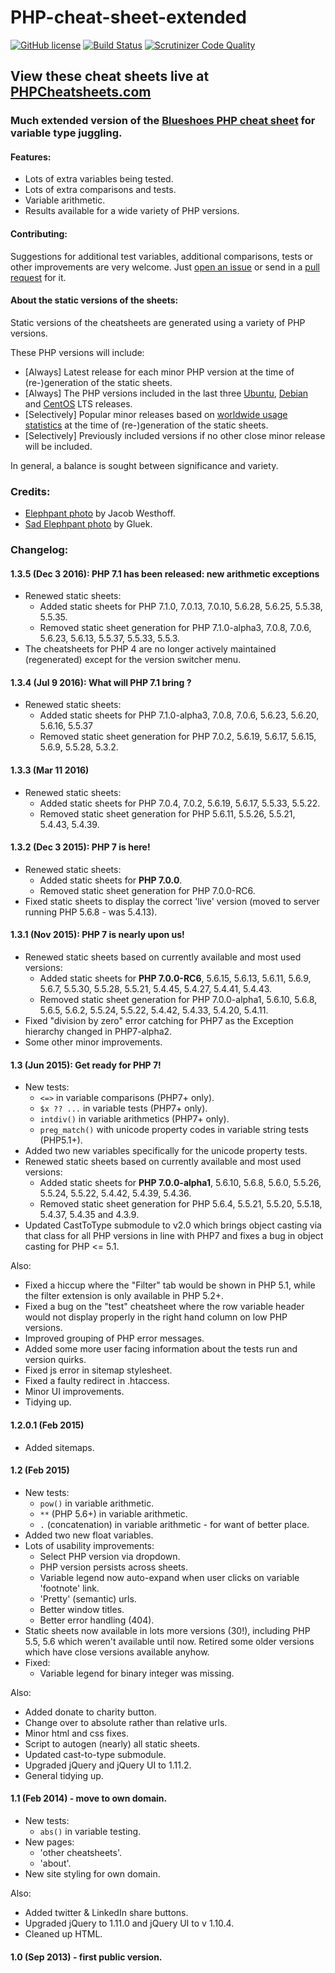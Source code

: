 PHP-cheat-sheet-extended
========================
[![GitHub license](https://img.shields.io/badge/license-GPLv3-blue.svg)](https://raw.githubusercontent.com/jrfnl/PHP-cheat-sheet-extended/master/LICENSE.md)
[![Build Status](https://travis-ci.org/jrfnl/PHP-cheat-sheet-extended.svg?branch=master)](https://travis-ci.org/jrfnl/PHP-cheat-sheet-extended)
[![Scrutinizer Code Quality](https://scrutinizer-ci.com/g/jrfnl/PHP-cheat-sheet-extended/badges/quality-score.png?b=master)](https://scrutinizer-ci.com/g/jrfnl/PHP-cheat-sheet-extended/?branch=master)


## View these cheat sheets live at [PHPCheatsheets.com](http://phpcheatsheets.com/)


### Much extended version of the [Blueshoes PHP cheat sheet](http://www.blueshoes.org/en/developer/php_cheat_sheet/) for variable type juggling.


#### Features:
* Lots of extra variables being tested.
* Lots of extra comparisons and tests.
* Variable arithmetic.
* Results available for a wide variety of PHP versions.


#### Contributing:
Suggestions for additional test variables, additional comparisons, tests or other improvements are very welcome. Just [open an issue](https://github.com/jrfnl/PHP-cheat-sheet-extended/issues) or send in a [pull request](https://github.com/jrfnl/PHP-cheat-sheet-extended/pulls) for it.


#### About the static versions of the sheets:

Static versions of the cheatsheets are generated using a variety of PHP versions.

These PHP versions will include:
* [Always] Latest release for each minor PHP version at the time of (re-)generation of the static sheets.
* [Always] The PHP versions included in the last three [Ubuntu](http://distrowatch.com/table.php?distribution=Ubuntu), [Debian](http://distrowatch.com/table.php?distribution=debian) and [CentOS](http://distrowatch.com/table.php?distribution=centos) LTS releases.
* [Selectively] Popular minor releases based on [worldwide usage statistics](http://w3techs.com/technologies/details/pl-php/all/all) at the time of (re-)generation of the static sheets.
* [Selectively] Previously included versions if no other close minor release will be included.

In general, a balance is sought between significance and variety.


### Credits:
* [Elephpant photo](http://www.flickr.com/photos/jakobwesthoff/3231273333/) by Jacob Westhoff.
* [Sad Elephpant photo](http://www.flickr.com/photos/gluek/100179589/) by Gluek.


### Changelog:

#### 1.3.5 (Dec 3 2016): PHP 7.1 has been released: new arithmetic exceptions
* Renewed static sheets:
	- Added static sheets for PHP 7.1.0, 7.0.13, 7.0.10, 5.6.28, 5.6.25, 5.5.38, 5.5.35.
	- Removed static sheet generation for PHP 7.1.0-alpha3, 7.0.8, 7.0.6, 5.6.23, 5.6.13, 5.5.37, 5.5.33, 5.5.3.
* The cheatsheets for PHP 4 are no longer actively maintained (regenerated) except for the version switcher menu.

#### 1.3.4 (Jul 9 2016): What will PHP 7.1 bring ?
* Renewed static sheets:
	- Added static sheets for PHP 7.1.0-alpha3, 7.0.8, 7.0.6, 5.6.23, 5.6.20, 5.6.16, 5.5.37
	- Removed static sheet generation for PHP 7.0.2, 5.6.19, 5.6.17, 5.6.15, 5.6.9, 5.5.28, 5.3.2.

#### 1.3.3 (Mar 11 2016)
* Renewed static sheets:
	- Added static sheets for PHP 7.0.4, 7.0.2, 5.6.19, 5.6.17, 5.5.33, 5.5.22.
	- Removed static sheet generation for PHP 5.6.11, 5.5.26, 5.5.21, 5.4.43, 5.4.39.

#### 1.3.2 (Dec 3 2015): PHP 7 is here!
* Renewed static sheets:
	- Added static sheets for **PHP 7.0.0**.
	- Removed static sheet generation for PHP 7.0.0-RC6.
* Fixed static sheets to display the correct 'live' version (moved to server running PHP 5.6.8 - was 5.4.13).


#### 1.3.1 (Nov 2015): PHP 7 is nearly upon us!
* Renewed static sheets based on currently available and most used versions:
	- Added static sheets for **PHP 7.0.0-RC6**, 5.6.15, 5.6.13, 5.6.11, 5.6.9, 5.6.7, 5.5.30, 5.5.28, 5.5.21, 5.4.45, 5.4.27, 5.4.41, 5.4.43.
	- Removed static sheet generation for PHP 7.0.0-alpha1, 5.6.10, 5.6.8, 5.6.5, 5.6.2, 5.5.24, 5.5.22, 5.4.42, 5.4.33, 5.4.20, 5.4.11.
* Fixed "division by zero" error catching for PHP7 as the Exception hierarchy changed in PHP7-alpha2.
* Some other minor improvements.


#### 1.3 (Jun 2015): Get ready for PHP 7!
* New tests:
	- `<=>` in variable comparisons (PHP7+ only).
	- `$x ?? ...` in variable tests (PHP7+ only).
	- `intdiv()` in variable arithmetics (PHP7+ only).
	- `preg_match()` with unicode property codes in variable string tests (PHP5.1+).
* Added two new variables specifically for the unicode property tests.
* Renewed static sheets based on currently available and most used versions:
	- Added static sheets for **PHP 7.0.0-alpha1**, 5.6.10, 5.6.8, 5.6.0, 5.5.26, 5.5.24, 5.5.22, 5.4.42, 5.4.39, 5.4.36.
	- Removed static sheet generation for PHP 5.6.4, 5.5.21, 5.5.20, 5.5.18, 5.4.37, 5.4.35 and 4.3.9.
* Updated CastToType submodule to v2.0 which brings object casting via that class for all PHP versions in line with PHP7 and fixes a bug in object casting for PHP <= 5.1.

Also:
* Fixed a hiccup where the "Filter" tab would be shown in PHP 5.1, while the filter extension is only available in PHP 5.2+.
* Fixed a bug on the "test" cheatsheet where the row variable header would not display properly in the right hand column on low PHP versions.
* Improved grouping of PHP error messages.
* Added some more user facing information about the tests run and version quirks.
* Fixed js error in sitemap stylesheet.
* Fixed a faulty redirect in .htaccess.
* Minor UI improvements.
* Tidying up.


#### 1.2.0.1 (Feb 2015)
* Added sitemaps.


#### 1.2 (Feb 2015)
* New tests:
	- `pow()` in variable arithmetic.
	- `**` (PHP 5.6+) in variable arithmetic.
	- `.` (concatenation) in variable arithmetic - for want of better place.
* Added two new float variables.
* Lots of usability improvements:
	- Select PHP version via dropdown.
	- PHP version persists across sheets.
	- Variable legend now auto-expand when user clicks on variable 'footnote' link.
	- 'Pretty' (semantic) urls.
	- Better window titles.
	- Better error handling (404).
* Static sheets now available in lots more versions (30!), including PHP 5.5, 5.6 which weren't available until now. Retired some older versions which have close versions available anyhow.
* Fixed:
	- Variable legend for binary integer was missing.

Also:
* Added donate to charity button.
* Change over to absolute rather than relative urls.
* Minor html and css fixes.
* Script to autogen (nearly) all static sheets.
* Updated cast-to-type submodule.
* Upgraded jQuery and jQuery UI to 1.11.2.
* General tidying up.


#### 1.1 (Feb 2014) - move to own domain.
* New tests:
	- `abs()` in variable testing.
* New pages:
	- 'other cheatsheets'.
	- 'about'.
* New site styling for own domain.

Also:
* Added twitter & LinkedIn share buttons.
* Upgraded jQuery to 1.11.0 and jQuery UI to v 1.10.4.
* Cleaned up HTML.


#### 1.0 (Sep 2013) - first public version.